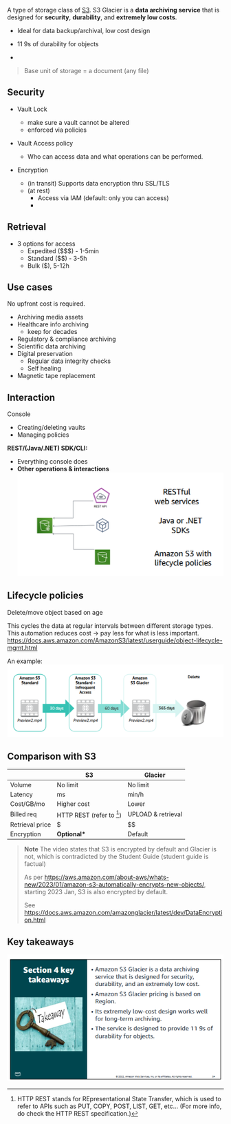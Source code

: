 A type of storage class of [S3](S3.md).
S3 Glacier is a **data archiving service** that is designed for **security**, **durability**, and **extremely low costs**.

- Ideal for data backup/archival, low cost design
- 11 9s of durability for objects

-


> Base unit of storage = a document
> (any file)

## Security
 - Vault Lock
	- make sure a vault cannot be altered
	- enforced via policies
- Vault Access policy
	- Who can access data and what operations can be performed.

- Encryption
	- (in transit) Supports data encryption thru SSL/TLS 
	- (at rest)
		- Access via IAM (default: only you can access)
		- 

## Retrieval
- 3 options for access
	- Expedited (\$\$\$) - 1-5min
	- Standard (\$\$) - 3-5h
	- Bulk (\$), 5-12h


## Use cases
No upfront cost is required.
- Archiving media assets
- Healthcare info archiving
	- keep for decades
- Regulatory & compliance archiving
- Scientific data archiving
- Digital preservation
	- Regular data integrity checks
	- Self healing
- Magnetic tape replacement


## Interaction
Console
- Creating/deleting vaults
- Managing policies

**REST/(Java/.NET) SDK/CLI:**
- Everything console does
- **Other operations & interactions**
![glacier access](Pasted%20image%2020230705165047.png)
## Lifecycle policies
Delete/move object based on age

This cycles the data at regular intervals between different storage types. This automation reduces cost -> pay less for what is less important.
https://docs.aws.amazon.com/AmazonS3/latest/userguide/object-lifecycle-mgmt.html

An example:
![lifecycle policies](Pasted%20image%2020230705165109.png)


## Comparison with S3

| |S3|Glacier|
|-|-|-|
|Volume|No limit|No limit|
|Latency|ms|min/h|
|Cost/GB/mo|Higher cost|Lower|
|Billed req|HTTP REST (refer to [^1])|UPLOAD & retrieval|
|Retrieval price|\$|\$\$|
|Encryption|**Optional\***|Default|
> **Note** 
> The video states that S3 is encrypted by default and Glacier is not, which is contradicted by the Student Guide (student guide is factual)
> 
> As per https://aws.amazon.com/about-aws/whats-new/2023/01/amazon-s3-automatically-encrypts-new-objects/, starting 2023 Jan, S3 is also encrypted by default. 
> 
> See https://docs.aws.amazon.com/amazonglacier/latest/dev/DataEncryption.html



## Key takeaways
![key takeaways](Pasted%20image%2020230705171919.png)


[^1]: HTTP REST stands for REpresentational State Transfer, which is used to refer to APIs such as PUT, COPY, POST, LIST, GET, etc... (For more info, do check the HTTP REST specification.)

